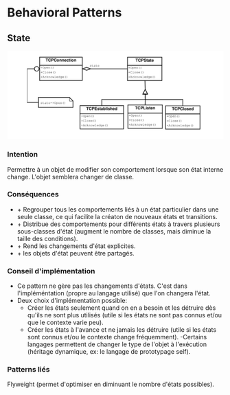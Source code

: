# Behavioral Patterns

## State

![](state.png)

### Intention

Permettre à un objet de modifier son comportement lorsque son état interne change. L'objet semblera changer de classe.

### Conséquences

- \+ Regrouper tous les comportements liés à un état particulier dans une seule classe, ce qui facilite la créaton de 
nouveaux états et transitions.
- \+ Distribue des comportements pour différents états à travers plusieurs sous-classes d'état (augment le nombre de 
classes, mais diminue la taille des conditions).
- \+ Rend les changements d'état explicites.
- \+ les objets d'état peuvent être partagés.

### Conseil d'implémentation

- Ce pattern ne gère pas les changements d'états. C'est dans l'impléméntation (propre au langage utilisé) que l'on 
changera l'état.
- Deux choix d'implémentation possible:
    - Créer les états seulement quand on en a besoin et les détruire dès qu'ils ne sont plus utilisés (utile si les états 
    ne sont pas connus et/ou que le contexte varie peu).
    - Créer les états à l'avance et ne jamais les détruire (utile si les états sont connus et/ou le contexte change
    fréquemment).
-Certains langages permettent de changer le type de l'objet à l'exécution (héritage dynamique, ex: le langage de
prototypage self).

### Patterns liés

Flyweight (permet d'optimiser en diminuant le nombre d'états possibles).